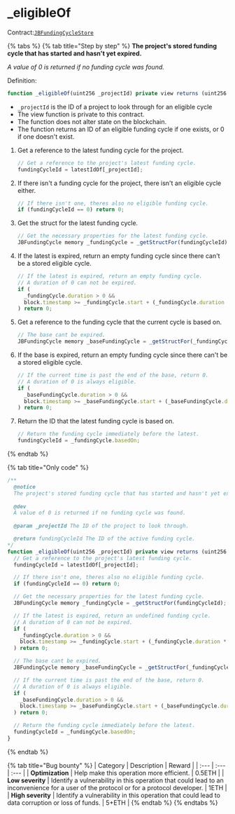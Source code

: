 # \_eligibleOf

Contract:[`JBFundingCycleStore`](../)​

{% tabs %}
{% tab title="Step by step" %}
**The project's stored funding cycle that has started and hasn't yet expired.**

_A value of 0 is returned if no funding cycle was found._

Definition:

```javascript
function _eligibleOf(uint256 _projectId) private view returns (uint256 fundingCycleId) { ... } 
```

* `_projectId` is the ID of a project to look through for an eligible cycle
* The view function is private to this contract.
* The function does not alter state on the blockchain.
* The function returns an ID of an eligible funding cycle if one exists, or 0 if one doesn't exist.

1. Get a reference to the latest funding cycle for the project.

   ```javascript
   // Get a reference to the project's latest funding cycle.
   fundingCycleId = latestIdOf[_projectId];
   ```

2. If there isn't a funding cycle for the project, there isn't an eligible cycle either.

   ```javascript
   // If there isn't one, theres also no eligible funding cycle.
   if (fundingCycleId == 0) return 0;
   ```

3. Get the struct for the latest funding cycle.

   ```javascript
   // Get the necessary properties for the latest funding cycle.
   JBFundingCycle memory _fundingCycle = _getStructFor(fundingCycleId);
   ```

4. If the latest is expired, return an empty funding cycle since there can't be a stored eligible cycle.

   ```javascript
   // If the latest is expired, return an empty funding cycle.
   // A duration of 0 can not be expired.
   if (
     _fundingCycle.duration > 0 &&
     block.timestamp >= _fundingCycle.start + (_fundingCycle.duration * SECONDS_IN_DAY)
   ) return 0;
   ```

5. Get a reference to the funding cycle that the current cycle is based on.

   ```javascript
   // The base cant be expired.
   JBFundingCycle memory _baseFundingCycle = _getStructFor(_fundingCycle.basedOn);
   ```

6. If the base is expired, return an empty funding cycle since there can't be a stored eligible cycle.

   ```javascript
   // If the current time is past the end of the base, return 0.
   // A duration of 0 is always eligible.
   if (
     _baseFundingCycle.duration > 0 &&
     block.timestamp >= _baseFundingCycle.start + (_baseFundingCycle.duration * SECONDS_IN_DAY)
   ) return 0;
   ```

7. Return the ID that the latest funding cycle is based on.

   ```javascript
   // Return the funding cycle immediately before the latest.
   fundingCycleId = _fundingCycle.basedOn;
   ```
{% endtab %}

{% tab title="Only code" %}
```javascript
/**
  @notice 
  The project's stored funding cycle that has started and hasn't yet expired.
  
  @dev
  A value of 0 is returned if no funding cycle was found.
  
  @param _projectId The ID of the project to look through.

  @return fundingCycleId The ID of the active funding cycle.
*/
function _eligibleOf(uint256 _projectId) private view returns (uint256 fundingCycleId) {
  // Get a reference to the project's latest funding cycle.
  fundingCycleId = latestIdOf[_projectId];

  // If there isn't one, theres also no eligible funding cycle.
  if (fundingCycleId == 0) return 0;

  // Get the necessary properties for the latest funding cycle.
  JBFundingCycle memory _fundingCycle = _getStructFor(fundingCycleId);

  // If the latest is expired, return an undefined funding cycle.
  // A duration of 0 can not be expired.
  if (
    _fundingCycle.duration > 0 &&
    block.timestamp >= _fundingCycle.start + (_fundingCycle.duration * SECONDS_IN_DAY)
  ) return 0;

  // The base cant be expired.
  JBFundingCycle memory _baseFundingCycle = _getStructFor(_fundingCycle.basedOn);

  // If the current time is past the end of the base, return 0.
  // A duration of 0 is always eligible.
  if (
    _baseFundingCycle.duration > 0 &&
    block.timestamp >= _baseFundingCycle.start + (_baseFundingCycle.duration * SECONDS_IN_DAY)
  ) return 0;

  // Return the funding cycle immediately before the latest.
  fundingCycleId = _fundingCycle.basedOn;
}
```
{% endtab %}

{% tab title="Bug bounty" %}
| Category | Description | Reward |
| :--- | :--- | :--- |
| **Optimization** | Help make this operation more efficient. | 0.5ETH |
| **Low severity** | Identify a vulnerability in this operation that could lead to an inconvenience for a user of the protocol or for a protocol developer. | 1ETH |
| **High severity** | Identify a vulnerability in this operation that could lead to data corruption or loss of funds. | 5+ETH |
{% endtab %}
{% endtabs %}

